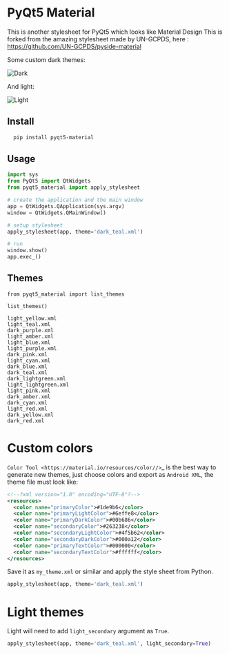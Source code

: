 # PyQt5 Material

This is another stylesheet for PyQt5 which looks like Material Design
This is forked from the amazing stylesheet made by UN-GCPDS, here : https://github.com/UN-GCPDS/pyside-material


Some custom dark themes:

![Dark](https://github.com/UN-GCPDS/pyside-material/raw/master/docs/source/images/dark.gif)


And light:

![Light](https://github.com/UN-GCPDS/pyside-material/raw/master/docs/source/images/light.gif)


## Install
```bash
  pip install pyqt5-material
```

## Usage

```python
import sys
from PyQt5 import QtWidgets
from pyqt5_material import apply_stylesheet

# create the application and the main window
app = QtWidgets.QApplication(sys.argv)
window = QtWidgets.QMainWindow()

# setup stylesheet
apply_stylesheet(app, theme='dark_teal.xml')

# run
window.show()
app.exec_()
```

## Themes

```
from pyqt5_material import list_themes

list_themes()
```

```
light_yellow.xml
light_teal.xml
dark_purple.xml
light_amber.xml
light_blue.xml
light_purple.xml
dark_pink.xml
light_cyan.xml
dark_blue.xml
dark_teal.xml
dark_lightgreen.xml
light_lightgreen.xml
light_pink.xml
dark_amber.xml
dark_cyan.xml
light_red.xml
dark_yellow.xml
dark_red.xml
```



# Custom colors

`Color Tool <https://material.io/resources/color//>`_ is the best way to
generate new themes, just choose colors and export as `Android XML`, the theme
file must look like:

```xml
<!--?xml version="1.0" encoding="UTF-8"?-->
<resources>
  <color name="primaryColor">#1de9b6</color>
  <color name="primaryLightColor">#6effe8</color>
  <color name="primaryDarkColor">#00b686</color>
  <color name="secondaryColor">#263238</color>
  <color name="secondaryLightColor">#4f5b62</color>
  <color name="secondaryDarkColor">#000a12</color>
  <color name="primaryTextColor">#000000</color>
  <color name="secondaryTextColor">#ffffff</color>
</resources>
```

Save it as `my_theme.xml` or similar and apply the style sheet from Python.

```python
apply_stylesheet(app, theme='dark_teal.xml')
```


# Light themes


Light will need to add `light_secondary` argument as `True`.

```python
apply_stylesheet(app, theme='dark_teal.xml', light_secondary=True)
```
